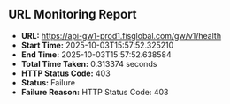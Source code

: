 ## URL Monitoring Report

- **URL:** https://api-gw1-prod1.fisglobal.com/gw/v1/health
- **Start Time:** 2025-10-03T15:57:52.325210
- **End Time:** 2025-10-03T15:57:52.638584
- **Total Time Taken:** 0.313374 seconds
- **HTTP Status Code:** 403
- **Status:** Failure
- **Failure Reason:** HTTP Status Code: 403
